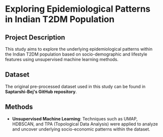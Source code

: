 # Exploring Epidemiological Patterns in Indian T2DM Population

## Project Description
This study aims to explore the underlying epidemiological patterns within the Indian T2DM population based on socio-demographic and lifestyle features using unsupervised machine learning methods.

## Dataset
The original pre-processed dataset used in this study can be found in **Saptarshi-Bej's GitHub repository**.

## Methods
- **Unsupervised Machine Learning**: Techniques such as UMAP, HDBSCAN, and TPA (Topological Data Analysis) were applied to analyze and uncover underlying socio-economic patterns within the dataset.

